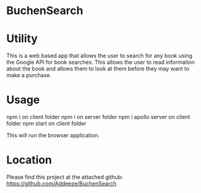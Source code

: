 # BuchenSearch

# Utility
This is a web based app that allows the user to search for any book using the
Google API for book searches. This allows the user to read information about the
book and allows them to look at them before they may want to make a purchase.

# Usage
npm i on client folder
npm i on server folder
npm i apollo server on client folder
npm start on client folder

This will run the browser application.

# Location

Please find this project at the attached github:
https://github.com/Addeeze/BuchenSearch